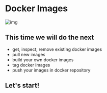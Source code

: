 # Docker Images

![img](https://deploybot.com/assets/blog/Using-Docker-Containersposting.png)

## This time we will do the next
- get, inspect, remove existing docker images
- pull new images
- build your own docker images
- tag docker images
- push your images in docker repository

## Let's start!
